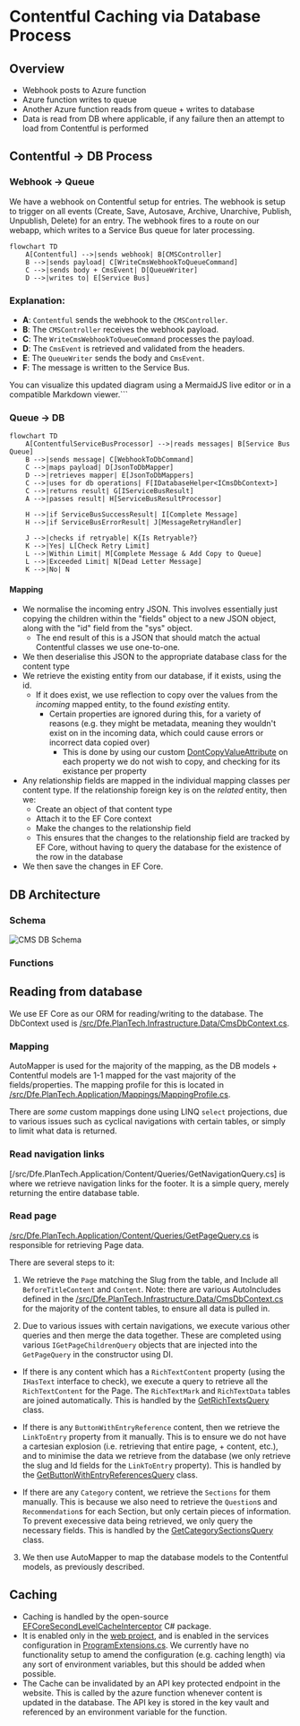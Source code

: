#  Contentful Caching via Database Process

## Overview

- Webhook posts to Azure function
- Azure function writes to queue
- Another Azure function reads from queue + writes to database
- Data is read from DB where applicable, if any failure then an attempt to load from Contentful is performed

## Contentful -> DB Process

### Webhook -> Queue

We have a webhook on Contentful setup for entries. The webhook is setup to trigger on all events (Create, Save, Autosave, Archive, Unarchive, Publish, Unpublish, Delete) for an entry. The webhook fires to a route on our webapp, which writes to a Service Bus queue for later processing.

```mermaid
flowchart TD
    A[Contentful] -->|sends webhook| B[CMSController]
    B -->|sends payload| C[WriteCmsWebhookToQueueCommand]
    C -->|sends body + CmsEvent| D[QueueWriter]
    D -->|writes to| E[Service Bus]
```

### Explanation:
- **A**: `Contentful` sends the webhook to the `CMSController`.
- **B**: The `CMSController` receives the webhook payload.
- **C**: The `WriteCmsWebhookToQueueCommand` processes the payload.
- **D**: The `CmsEvent` is retrieved and validated from the headers.
- **E**: The `QueueWriter` sends the body and `CmsEvent`.
- **F**: The message is written to the Service Bus.

You can visualize this updated diagram using a MermaidJS live editor or in a compatible Markdown viewer.```

### Queue -> DB

```mermaid
flowchart TD
    A[ContentfulServiceBusProcessor] -->|reads messages| B[Service Bus Queue]
    B -->|sends message| C[WebhookToDbCommand]
    C -->|maps payload| D[JsonToDbMapper]
    D -->|retrieves mapper| E[JsonToDbMappers]
    C -->|uses for db operations| F[IDatabaseHelper<ICmsDbContext>]
    C -->|returns result| G[IServiceBusResult]
    A -->|passes result| H[ServiceBusResultProcessor]
    
    H -->|if ServiceBusSuccessResult| I[Complete Message]
    H -->|if ServiceBusErrorResult| J[MessageRetryHandler]
    
    J -->|checks if retryable| K{Is Retryable?}
    K -->|Yes| L[Check Retry Limit]
    L -->|Within Limit| M[Complete Message & Add Copy to Queue]
    L -->|Exceeded Limit| N[Dead Letter Message]
    K -->|No| N
```

#### Mapping

- We normalise the incoming entry JSON. This involves essentially just copying the children within the "fields" object to a new JSON object, along with the "id" field from the "sys" object.
  - The end result of this is a JSON that should match the actual Contentful classes we use one-to-one.
- We then deserialise this JSON to the appropriate database class for the content type
- We retrieve the existing entity from our database, if it exists, using the id. 
  - If it does exist, we use reflection to copy over the values from the _incoming_ mapped entity, to the found _existing_ entity.
    - Certain properties are ignored during this, for a variety of reasons (e.g. they might be metadata, meaning they wouldn't exist on in the incoming data, which could cause errors or incorrect data copied over)
      - This is done by using our custom [DontCopyValueAttribute](./src/Dfe.PlanTech.Domain/DontCopyValueAttribute.cs) on each property we do not wish to copy, and checking for its existance per property
- Any relationship fields are mapped in the individual mapping classes per content type. If the relationship foreign key is on the _related_ entity, then we:
    - Create an object of that content type
    - Attach it to the EF Core context
    - Make the changes to the relationship field
  - This ensures that the changes to the relationship field are tracked by EF Core, without having to query the database for the existence of the row in the database
- We then save the changes in EF Core.

## DB Architecture

### Schema

![CMS DB Schema](/docs/diagrams/published/PTFYS%20CMS%20Schema.png)

### Functions

## Reading from database

We use EF Core as our ORM for reading/writing to the database. The DbContext used is [/src/Dfe.PlanTech.Infrastructure.Data/CmsDbContext.cs](/src/Dfe.PlanTech.Infrastructure.Data/CmsDbContext.cs).

### Mapping

AutoMapper is used for the majority of the mapping, as the DB models + Contentful models are 1-1 mapped for the vast majority of the fields/properties. The mapping profile for this is located in [/src/Dfe.PlanTech.Application/Mappings/MappingProfile.cs](/src/Dfe.PlanTech.Application/Mappings/MappingProfile.cs).

There are _some_ custom mappings done using LINQ `select` projections, due to various issues such as cyclical navigations with certain tables, or simply to limit what data is returned.

### Read navigation links

[/src/Dfe.PlanTech.Application/Content/Queries/GetNavigationQuery.cs] is where we retrieve navigation links for the footer. It is a simple query, merely returning the entire database table.

### Read page

[/src/Dfe.PlanTech.Application/Content/Queries/GetPageQuery.cs](/src/Dfe.PlanTech.Application/Content/Queries/GetPageQuery.cs) is responsible for retrieving Page data.

There are several steps to it:

1. We retrieve the `Page` matching the Slug from the table, and Include all `BeforeTitleContent` and `Content`. Note: there are various AutoIncludes defined in the [/src/Dfe.PlanTech.Infrastructure.Data/CmsDbContext.cs](/src/Dfe.PlanTech.Infrastructure.Data/CmsDbContext.cs) for the majority of the content tables, to ensure all data is pulled in.
  
2. Due to various issues with certain navigations, we execute various other queries and then merge the data together. These are completed using various `IGetPageChildrenQuery` objects that are injected into the `GetPageQuery` in the constructor using DI.

  -  If there is any content which has a `RichTextContent` property (using the `IHasText` interface to check), we execute a query to retrieve all the `RichTextContent` for the Page. The `RichTextMark` and `RichTextData` tables are joined automatically. This is handled by the [GetRichTextsQuery](/src/Dfe.PlanTech.Application/Content/Queries/GetRichTextsQuery.cs) class.
  
  - If there is any `ButtonWithEntryReference` content, then we retrieve the `LinkToEntry` property from it manually. This is to ensure we do not have a cartesian explosion (i.e. retrieving that entire page, + content, etc.), and to minimise the data we retrieve from the database (we only retrieve the slug and Id fields for the `LinkToEntry` property).  This is handled by the [GetButtonWithEntryReferencesQuery](/src/Dfe.PlanTech.Application/Content/Queries/GetButtonWithEntryReferencesQuery.cs) class.

  - If there are any `Category` content, we retrieve the `Sections` for them manually. This is because we also need to retrieve the `Question`s and `Recommendation`s for each Section, but only certain pieces of information. To prevent execessive data being retrieved, we only query the necessary fields. This is handled by the [GetCategorySectionsQuery](/src/Dfe.PlanTech.Application/Content/Queries/GetCategorySectionsQuery.cs) class.

3. We then use AutoMapper to map the database models to the Contentful models, as previously described.

## Caching

- Caching is handled by the open-source [EFCoreSecondLevelCacheInterceptor](https://github.com/VahidN/EFCoreSecondLevelCacheInterceptor) C# package.
- It is enabled only in the [web project](./src/Dfe.PlanTech.Web), and is enabled in the services configuration in [ProgramExtensions.cs](./src/Dfe.PlanTech.Web/ProgramExtensions.cs). We currently have no functionality setup to amend the configuration (e.g. caching length) via any sort of environment variables, but this should be added when possible.
- The Cache can be invalidated by an API key protected endpoint in the website. This is called by the azure function whenever content is updated in the database. The API key is stored in the key vault and referenced by an environment variable for the function.